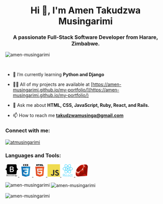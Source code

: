 <h1 align="center">Hi 👋, I'm Amen Takudzwa Musingarimi</h1>
<h3 align="center">A passionate Full-Stack Software Developer from Harare, Zimbabwe.</h3>
<p align="left"> <img src="https://komarev.com/ghpvc/?username=amen-musingarimi&label=Profile%20views&color=0e75b6&style=flat" alt="amen-musingarimi" /> </p>

<p align="left"> <a href="https://twitter.com/" target="blank"><img src="https://img.shields.io/twitter/follow/?logo=twitter&style=for-the-badge" alt="" /></a> </p>

- 🌱 I’m currently learning **Python and Django**

- 👨‍💻 All of my projects are available at [https://amen-musingarimi.github.io/my-portfolio/](https://amen-musingarimi.github.io/my-portfolio/)

- 💬 Ask me about **HTML, CSS, JavaScript, Ruby, React, and Rails.**

- 📫 How to reach me **takudzwamusinga@gmail.com**

<h3 align="left">Connect with me:</h3>
<p align="left">
<a href="https://linkedin.com/in/atmusingarimi" target="blank"><img align="center" src="https://raw.githubusercontent.com/rahuldkjain/github-profile-readme-generator/master/src/images/icons/Social/linked-in-alt.svg" alt="atmusingarimi" height="30" width="40" /></a>
</p>

<h3 align="left">Languages and Tools:</h3>
<p align="left"> <a href="https://getbootstrap.com" target="_blank" rel="noreferrer"> <img src="https://raw.githubusercontent.com/devicons/devicon/master/icons/bootstrap/bootstrap-plain-wordmark.svg" alt="bootstrap" width="40" height="40"/> </a> <a href="https://www.w3schools.com/css/" target="_blank" rel="noreferrer"> <img src="https://raw.githubusercontent.com/devicons/devicon/master/icons/css3/css3-original-wordmark.svg" alt="css3" width="40" height="40"/> </a> <a href="https://www.w3.org/html/" target="_blank" rel="noreferrer"> <img src="https://raw.githubusercontent.com/devicons/devicon/master/icons/html5/html5-original-wordmark.svg" alt="html5" width="40" height="40"/> </a> <a href="https://developer.mozilla.org/en-US/docs/Web/JavaScript" target="_blank" rel="noreferrer"> <img src="https://raw.githubusercontent.com/devicons/devicon/master/icons/javascript/javascript-original.svg" alt="javascript" width="40" height="40"/> </a> <a href="https://reactjs.org/" target="_blank" rel="noreferrer"> <img src="https://raw.githubusercontent.com/devicons/devicon/master/icons/react/react-original-wordmark.svg" alt="react" width="40" height="40"/> </a> <a href="https://www.ruby-lang.org/en/" target="_blank" rel="noreferrer"> <img src="https://raw.githubusercontent.com/devicons/devicon/master/icons/ruby/ruby-original.svg" alt="ruby" width="40" height="40"/> </a> </p>

<p><img align="left" src="https://github-readme-stats.vercel.app/api/top-langs?username=amen-musingarimi&show_icons=true&locale=en&layout=compact" alt="amen-musingarimi" /></p>

<p>&nbsp;<img align="center" src="https://github-readme-stats.vercel.app/api?username=amen-musingarimi&show_icons=true&locale=en" alt="amen-musingarimi" /></p>

<p><img align="center" src="https://github-readme-streak-stats.herokuapp.com/?user=amen-musingarimi&" alt="amen-musingarimi" /></p>
